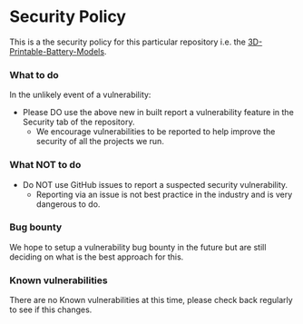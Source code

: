 # Security Policy

This is a the security policy for this particular repository i.e. the [3D-Printable-Battery-Models](https://github.com/darigovresearch/3D-Printable-Battery-Models/).

### What to do
In the unlikely event of a vulnerability:
- Please DO use the above new in built report a vulnerability feature in the Security tab of the repository.
  - We encourage vulnerabilities to be reported to help improve the security of all the projects we run.

### What NOT to do
- Do NOT use GitHub issues to report a suspected security vulnerability.
  - Reporting via an issue is not best practice in the industry and is very dangerous to do.

### Bug bounty
We hope to setup a vulnerability bug bounty in the future but are still deciding on what is the best approach for this.

### Known vulnerabilities
There are no Known vulnerabilities at this time, please check back regularly to see if this changes.
